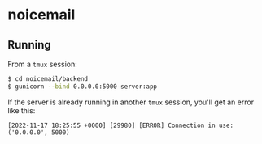 # noicemail

## Running

From a `tmux` session:

```bash
$ cd noicemail/backend
$ gunicorn --bind 0.0.0.0:5000 server:app
```

If the server is already running in another `tmux` session, you'll get an error
like this:

```
[2022-11-17 18:25:55 +0000] [29980] [ERROR] Connection in use: ('0.0.0.0', 5000)
```

